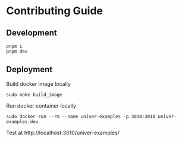 # Contributing Guide

## Development

```shell
pnpm i
pnpm dev
```

## Deployment

Build docker image locally

```shell
sudo make build_image
```

Run docker container locally
```shell
sudo docker run --rm --name univer-examples -p 3010:3010 univer-examples:dev
```

Test at http://localhost:3010/univer-examples/


